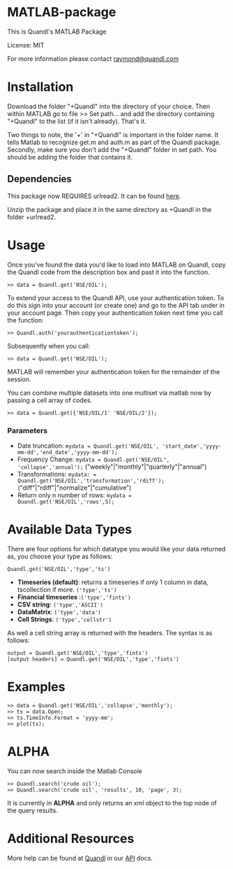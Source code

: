 MATLAB-package
=========

This is Quandl's MATLAB Package

License: MIT

For more information please contact raymond@quandl.com

# Installation #



Download the folder "+Quandl" into the directory of your choice. Then within MATLAB go to file >> Set path... and add the directory containing "+Quandl" to the list (if it isn't already). That's it.

Two things to note, the '+' in "+Quandl" is important in the folder name. It tells Matlab to recognize get.m and auth.m as part of the Quandl package. Secondly, make sure you don't add the "+Quandl" folder in set path. You should be adding the folder that contains it.

## Dependencies ##

This package now REQUIRES urlread2. It can be found [here](http://www.mathworks.com/matlabcentral/fileexchange/35693-urlread2).

Unzip the package and place it in the same directory as +Quandl in the folder +urlread2.

# Usage #

Once you've found the data you'd like to load into MATLAB on Quandl, copy the Quandl code from the description box and past it into the function.

    >> data = Quandl.get('NSE/OIL');

To extend your access to the Quandl API, use your authentication token. To do this sign into your account (or create one) and go to the API tab under in your account page. Then copy your authentication token next time you call the function:

    >> Quandl.auth('yourauthenticationtoken');

Subsequently when you call:

    >> data = Quandl.get('NSE/OIL');

MATLAB will remember your authentication token for the remainder of the session.

You can combine multiple datasets into one multiset via matlab now by passing a cell array of codes.
    
    >> data = Quandl.get({'NSE/OIL/1' 'NSE/OIL/2'});

### Parameters ###

* Date truncation: `mydata = Quandl.get('NSE/OIL', 'start_date','yyyy-mm-dd','end_date','yyyy-mm-dd');`
* Frequency Change: `mydata = Quandl.get('NSE/OIL", 'collapse','annual');` ("weekly"|"monthly"|"quarterly"|"annual")
* Transformations: `mydata: = Quandl.get('NSE/OIL','transformation','rdiff');` ("diff"|"rdiff"|"normalize"|"cumulative")
* Return only n number of rows: `mydata = Quandl.get('NSE/OIL','rows',5);`


# Available Data Types #
There are four options for which datatype you would like your data returned as, you choose your type as follows:
	
	Quandl.get('NSE/OIL','type','ts')

* **Timeseries (default)**: returns a timeseries if only 1 column in data, tscollection if more. `('type','ts')`
* **Financial timeseries** :`('type','fints')`
* **CSV string**: `('type','ASCII')`
* **DataMatrix**: `('type','data')`
* **Cell Strings**: `('type','cellstr')`

As well a cell string array is returned with the headers. The syntax is as follows:

    output = Quandl.get('NSE/OIL','type','fints')
    [output headers] = Quandl.get('NSE/OIL','type','fints')


# Examples #

    >> data = Quandl.get('NSE/OIL','collapse','monthly');
    >> ts = data.Open;
    >> ts.TimeInfo.Format = 'yyyy-mm';
    >> plot(ts);

# ALPHA #

You can now search inside the Matlab Console

    >> Quandl.search('crude oil');
    >> Quandl.search('crude oil', 'results', 10, 'page', 3);

It is currently in **ALPHA** and only returns an xml object to the top node of the query results.

# Additional Resources #
    
More help can be found at [Quandl](https://www.quandl.com) in our [API](https://www.quandl.com/docs/api) docs.
